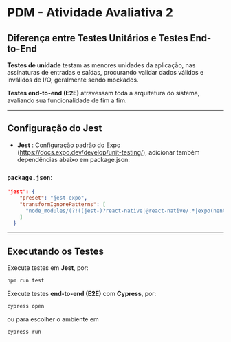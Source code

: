 # PDM - Atividade Avaliativa 2

## Diferença entre Testes Unitários e Testes End-to-End  

**Testes de unidade** testam as menores unidades da aplicação, nas assinaturas de entradas e saídas, procurando validar dados válidos e inválidos de I/O, geralmente sendo mockados.  

**Testes end-to-end (E2E)** atravessam toda a arquitetura do sistema, avaliando sua funcionalidade de fim a fim.  

---

## Configuração do Jest  

- **Jest** : Configuração padrão do Expo (https://docs.expo.dev/develop/unit-testing/), adicionar também dependências abaixo em package.json:  

### `package.json`:  

```json
"jest": {
    "preset": "jest-expo",
    "transformIgnorePatterns": [
      "node_modules/(?!((jest-)?react-native|@react-native/.*|expo(nent)?|@expo(nent)?/.*|@expo-google-fonts/.*|react-navigation|@react-navigation/.*|@sentry/react-native|native-base|react-native-svg|firebase|@firebase/.*))"
    ]
  }
```

---

## Executando os Testes  

Execute testes em **Jest**, por:  

```sh
npm run test
```

Execute testes **end-to-end (E2E)** com **Cypress**, por:  

```sh
cypress open
```

ou para escolher o ambiente em  

```sh
cypress run
```

